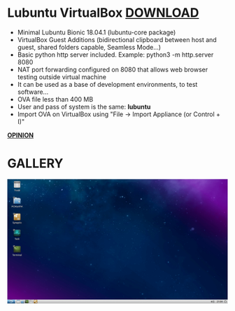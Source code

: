# Lubuntu VirtualBox [**DOWNLOAD**](https://github.com/Virtual-Machines/Lubuntu-VirtualBox/releases/download/latest/LubuntuBionic.ova)
- Minimal Lubuntu Bionic 18.04.1 (lubuntu-core package)
- VirtualBox Guest Additions (bidirectional clipboard between host and guest, shared folders capable, Seamless Mode...)
- Basic python http server included. Example: python3 -m http.server 8080
- NAT port forwarding configured on 8080 that allows web browser testing outside virtual machine
- It can be used as a base of development environments, to test software...
- OVA file less than 400 MB
- User and pass of system is the same: **lubuntu**
- Import OVA on VirtualBox using "File -> Import Appliance (or Control + I)"

[**OPINION**](https://docs.google.com/forms/d/e/1FAIpQLSeOzXN-TMbwxt_k3jHCQjwoEbP9o5nP6wJeJFa0_w0exYjTnw/viewform?usp=sf_link)

# GALLERY

![Lubuntu](https://raw.githubusercontent.com/Virtual-Machines/Lubuntu-VirtualBox/master/Lubuntu.png)
